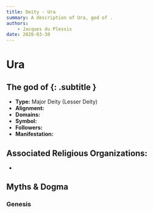 ```yaml
---
title: Deity - Ura
summary: A description of Ura, god of .
authors:
    - Jacques du Plessis
date: 2020-03-30
---
```

# Ura
## The god of  {: .subtitle }

* **Type:** Major Deity (Lesser Deity)
* **Alignment:** 
* **Domains:** 
* **Symbol:** 
* **Followers:** 
* **Manifestation:**  

## Associated Religious Organizations:
* 

## Myths & Dogma
### Genesis